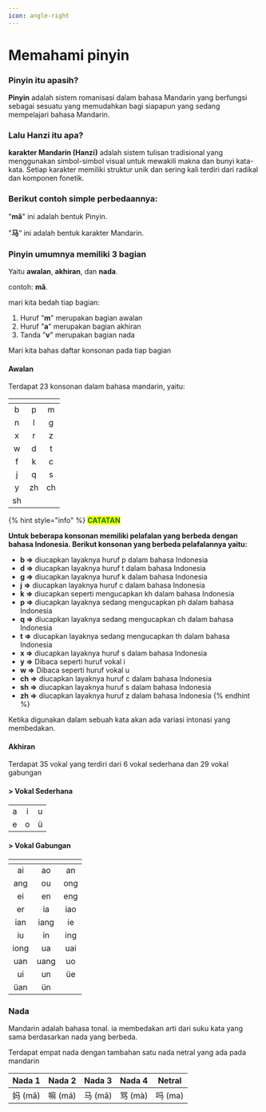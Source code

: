 ```yaml
---
icon: angle-right
---
```


# Memahami pinyin

### Pinyin itu apasih?

**Pinyin** adalah sistem romanisasi dalam bahasa Mandarin yang berfungsi sebagai sesuatu yang memudahkan bagi siapapun yang sedang mempelajari bahasa Mandarin.

### **Lalu Hanzi itu apa?**

**karakter Mandarin (Hanzi)** adalah sistem tulisan tradisional yang menggunakan simbol-simbol visual untuk mewakili makna dan bunyi kata-kata. Setiap karakter memiliki struktur unik dan sering kali terdiri dari radikal dan komponen fonetik.

### **Berikut contoh simple perbedaannya**:

"**mǎ**" ini adalah bentuk Pinyin.

"**马**“ ini adalah bentuk karakter Mandarin.

### Pinyin umumnya memiliki 3 bagian

Yaitu **awalan**, **akhiran**, dan **nada**.

contoh: **mǎ**.

mari kita bedah tiap bagian:

1. Huruf "**m**" merupakan bagian awalan
2. Huruf "**a**" merupakan bagian akhiran
3. Tanda "**v**" merupakan bagian nada

Mari kita bahas daftar konsonan pada tiap bagian

#### **Awalan**

Terdapat 23 konsonan dalam bahasa mandarin, yaitu:

<table data-header-hidden data-full-width="true"><thead><tr><th align="center"></th><th align="center"></th><th align="center"></th></tr></thead><tbody><tr><td align="center">b</td><td align="center">p</td><td align="center">m</td></tr><tr><td align="center">n</td><td align="center">l</td><td align="center">g</td></tr><tr><td align="center">x</td><td align="center">r</td><td align="center">z</td></tr><tr><td align="center">w</td><td align="center">d</td><td align="center">t</td></tr><tr><td align="center">f</td><td align="center">k</td><td align="center">c</td></tr><tr><td align="center">j</td><td align="center">q</td><td align="center">s</td></tr><tr><td align="center">y</td><td align="center">zh</td><td align="center">ch</td></tr><tr><td align="center">sh</td><td align="center"></td><td align="center"></td></tr></tbody></table>

{% hint style="info" %}
<mark style="color:green;">**CATATAN**</mark>&#x20;

**Untuk beberapa konsonan memiliki pelafalan yang berbeda dengan bahasa Indonesia. Berikut konsonan yang berbeda pelafalannya yaitu:**

* **b ⇒** diucapkan layaknya huruf p dalam bahasa Indonesia
* **d ⇒** diucapkan layaknya huruf t dalam bahasa Indonesia
* **g ⇒** diucapkan layaknya huruf k dalam bahasa Indonesia
* &#x20;**j ⇒** diucapkan layaknya huruf c dalam bahasa Indonesia
* **k ⇒** diucapkan seperti mengucapkan kh dalam bahasa Indonesia
* **p ⇒** diucapkan layaknya sedang mengucapkan ph dalam bahasa Indonesia
* **q ⇒** diucapkan layaknya sedang mengucapkan ch dalam bahasa Indonesia
* **t ⇒** diucapkan layaknya sedang mengucapkan th dalam bahasa Indonesia
* **x ⇒** diucapkan layaknya huruf s dalam bahasa Indonesia
* **y ⇒** Dibaca seperti huruf vokal i
* **w ⇒** Dibaca seperti huruf vokal u
* **ch ⇒** diucapkan layaknya huruf c dalam bahasa Indonesia
* **sh ⇒** diucapkan layaknya huruf s dalam bahasa Indonesia
* **zh ⇒** diucapkan layaknya huruf z dalam bahasa Indonesia
{% endhint %}

Ketika digunakan dalam sebuah kata akan ada variasi intonasi yang membedakan.

#### Akhiran&#x20;

Terdapat 35 vokal yang terdiri dari 6 vokal sederhana dan 29 vokal gabungan

#### > Vokal Sederhana

|     |     |     |
| :-: | :-: | :-: |
|  a  |  i  |  u  |
|  e  |  o  |  ü  |

#### > Vokal Gabungan

<table><thead><tr><th align="center" valign="middle"></th><th align="center"></th><th align="center"></th></tr></thead><tbody><tr><td align="center" valign="middle">ai</td><td align="center">ao</td><td align="center">an</td></tr><tr><td align="center" valign="middle">ang</td><td align="center">ou</td><td align="center">ong</td></tr><tr><td align="center" valign="middle">ei</td><td align="center">en</td><td align="center">eng</td></tr><tr><td align="center" valign="middle">er</td><td align="center">ia</td><td align="center">iao</td></tr><tr><td align="center" valign="middle">ian</td><td align="center">iang</td><td align="center">ie</td></tr><tr><td align="center" valign="middle">iu</td><td align="center">in</td><td align="center">ing</td></tr><tr><td align="center" valign="middle">iong</td><td align="center">ua</td><td align="center">uai</td></tr><tr><td align="center" valign="middle">uan</td><td align="center">uang</td><td align="center">uo</td></tr><tr><td align="center" valign="middle">ui</td><td align="center">un</td><td align="center">üe</td></tr><tr><td align="center" valign="middle">üan</td><td align="center">ün</td><td align="center"></td></tr></tbody></table>

### Nada

Mandarin adalah bahasa tonal. ia membedakan arti dari suku kata yang sama berdasarkan nada yang berbeda.&#x20;

Terdapat empat nada dengan tambahan satu nada netral yang ada pada mandarin

| Nada 1 | Nada 2 | Nada 3 | Nada 4 | Netral |
| :----: | :----: | :----: | :----: | :----: |
| 妈 (mā) | 嘛 (má) | 马 (mǎ) | 骂 (mà) | 吗 (ma) |





